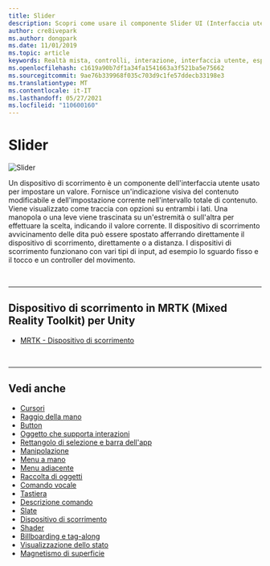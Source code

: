 ```yaml
---
title: Slider
description: Scopri come usare il componente Slider UI (Interfaccia utente dispositivo di scorrimento) per impostare un valore spostando una manopola o una leve su una traccia usando Mixed Reality Toolkit.
author: cre8ivepark
ms.author: dongpark
ms.date: 11/01/2019
ms.topic: article
keywords: Realtà mista, controlli, interazione, interfaccia utente, esperienza utente, visore VR di realtà mista, visore VR di realtà mista windows, visore VR di realtà virtuale, HoloLens, dispositivo di scorrimento, MRTK, Mixed Reality Toolkit
ms.openlocfilehash: c1619a90b7df1a34fa1541663a3f521ba5e75662
ms.sourcegitcommit: 9ae76b339968f035c703d9c1fe57ddecb33198e3
ms.translationtype: MT
ms.contentlocale: it-IT
ms.lasthandoff: 05/27/2021
ms.locfileid: "110600160"
---
```

# <a name="slider"></a>Slider

![Slider](images/UX_Hero_Slider.jpg)

Un dispositivo di scorrimento è un componente dell'interfaccia utente usato per impostare un valore. Fornisce un'indicazione visiva del contenuto modificabile e dell'impostazione corrente nell'intervallo totale di contenuto. Viene visualizzato come traccia con opzioni su entrambi i lati. Una manopola o una leve viene trascinata su un'estremità o sull'altra per effettuare la scelta, indicando il valore corrente. Il dispositivo di scorrimento avvicinamento delle dita può essere spostato afferrando direttamente il dispositivo di scorrimento, direttamente o a distanza. I dispositivi di scorrimento funzionano con vari tipi di input, ad esempio lo sguardo fisso e il tocco e un controller del movimento.

<br>

---

## <a name="slider-in-mrtk-mixed-reality-toolkit-for-unity"></a>Dispositivo di scorrimento in MRTK (Mixed Reality Toolkit) per Unity

* [MRTK - Dispositivo di scorrimento](/windows/mixed-reality/mrtk-unity/features/ux-building-blocks/sliders)

<br>

---

## <a name="see-also"></a>Vedi anche

* [Cursori](cursors.md)
* [Raggio della mano](point-and-commit.md)
* [Button](button.md)
* [Oggetto che supporta interazioni](interactable-object.md)
* [Rettangolo di selezione e barra dell'app](app-bar-and-bounding-box.md)
* [Manipolazione](direct-manipulation.md)
* [Menu a mano](hand-menu.md)
* [Menu adiacente](near-menu.md)
* [Raccolta di oggetti](object-collection.md)
* [Comando vocale](voice-input.md)
* [Tastiera](keyboard.md)
* [Descrizione comando](tooltip.md)
* [Slate](slate.md)
* [Dispositivo di scorrimento](slider.md)
* [Shader](shader.md)
* [Billboarding e tag-along](billboarding-and-tag-along.md)
* [Visualizzazione dello stato](progress.md)
* [Magnetismo di superficie](surface-magnetism.md)
